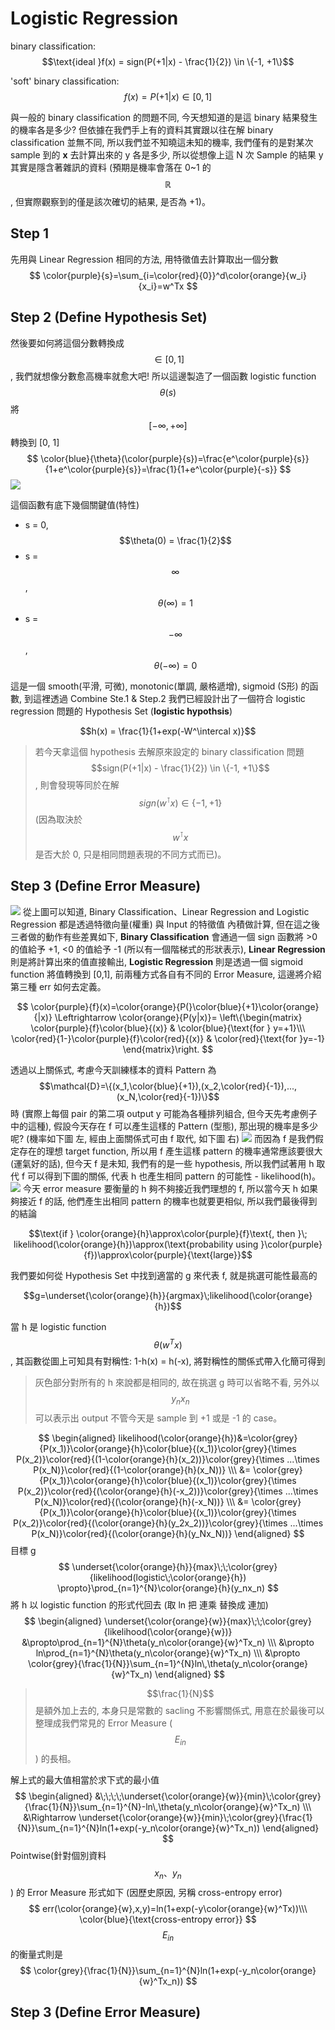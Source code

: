 # Logistic Regression

binary classification: $$\text{ideal }f(x) = sign(P(+1|x) - \frac{1}{2}) \in \{-1, +1\}$$

'soft' binary classification: $$f(x) = P(+1|x) \in [0, 1]$$

與一般的 binary classification 的問題不同, 今天想知道的是這 binary 結果發生的機率各是多少? 但依據在我們手上有的資料其實跟以往在解 binary classification 並無不同, 所以我們並不知曉這未知的機率, 我們僅有的是對某次 sample 到的 **x** 去計算出來的 y 各是多少, 所以從想像上這 N 次 Sample 的結果 y 其實是隱含著雜訊的資料 (預期是機率會落在 0~1 的 $$\mathbb{R}$$, 但實際觀察到的僅是該次確切的結果, 是否為 +1)。

## Step 1
先用與 Linear Regression 相同的方法, 用特徵值去計算取出一個分數
$$
\color{purple}{s}=\sum_{i=\color{red}{0}}^d\color{orange}{w_i}{x_i}=w^Tx
$$
## Step 2 (Define Hypothesis Set)
然後要如何將這個分數轉換成 $$\in [0, 1]$$, 我們就想像分數愈高機率就愈大吧! 所以這邊製造了一個函數 logistic function $$\theta(s)$$ 將 $$[-\infty,+\infty]$$ 轉換到 [0, 1]
$$
\color{blue}{\theta}(\color{purple}{s})=\frac{e^\color{purple}{s}}{1+e^\color{purple}{s}}=\frac{1}{1+e^\color{purple}{-s}}
$$
![](sigmoid_function.png)

這個函數有底下幾個關鍵值(特性)
* s = 0, $$\theta(0) = \frac{1}{2}$$
* s = $$\infty$$, $$\theta(\infty) = 1$$
* s = $$-\infty$$, $$\theta(-\infty) = 0$$

這是一個 smooth(平滑, 可微), monotonic(單調, 嚴格遞增), sigmoid (S形) 的函數, 到這裡透過 Combine Ste.1 & Step.2 我們已經設計出了一個符合 logistic regression 問題的 Hypothesis Set (**logistic hypothsis**)

$$h(x) = \frac{1}{1+exp(-W^\intercal x)}$$

> 若今天拿這個 hypothesis 去解原來設定的 binary classification 問題 $$sign(P(+1|x) - \frac{1}{2}) \in \{-1, +1\}$$, 則會發現等同於在解 $$sign(w^\intercal x) \in \{-1, +1\}$$ (因為取決於 $$w^\intercal x$$ 是否大於 0, 只是相同問題表現的不同方式而已)。

## Step 3 (Define Error Measure)
![](model_compare.jpg)
從上圖可以知道, Binary Classification、Linear Regression and Logistic Regression 都是透過特徵向量(權重) 與 Input 的特徵值 內積做計算, 但在這之後三者做的動作有些差異如下, **Binary Classification** 會通過一個 sign 函數將 >0 的值給予 +1, <0 的值給予 -1 (所以有一個階梯式的形狀表示), **Linear Regression** 則是將計算出來的值直接輸出, **Logistic Regression** 則是透過一個 sigmoid function 將值轉換到 [0,1], 前兩種方式各自有不同的 Error Measure, 這邊將介紹第三種 err 如何去定義。

$$
\color{purple}{f}(x)=\color{orange}{P(}\color{blue}{+1}\color{orange}{|x)} \Leftrightarrow \color{orange}{P(y|x)}=
\left\{\begin{matrix}
\color{purple}{f}\color{blue}{(x)} & \color{blue}{\text{for } y=+1}\\\
\color{red}{1-}\color{purple}{f}\color{red}{(x)} & \color{red}{\text{for }y=-1}
\end{matrix}\right.
$$

透過以上關係式, 考慮今天訓練樣本的資料 Pattern 為 $$\mathcal{D}=\{(x_1,\color{blue}{+1}),(x_2,\color{red}{-1}),...,(x_N,\color{red}{-1})\}$$ 時 (實際上每個 pair 的第二項 output y 可能為各種排列組合, 但今天先考慮例子中的這種), 假設今天存在 f 可以產生這樣的 Pattern (型態), 那出現的機率是多少呢? (機率如下圖 左, 經由上面關係式可由 f 取代, 如下圖 右)
![](probs_and_likelihood.jpg)
而因為 f 是我們假定存在的理想 target function, 所以用 f 產生這樣 pattern 的機率通常應該要很大 (運氣好的話), 但今天 f 是未知, 我們有的是一些 hypothesis, 所以我們試著用 h 取代 f 可以得到下圖的關係, 代表 h 也產生相同 pattern 的可能性 - likelihood(h)。
![](probs_and_likelihood_2.png)
今天 error measure 要衡量的 h 夠不夠接近我們理想的 f, 所以當今天 h 如果夠接近 f 的話, 他們產生出相同 pattern 的機率也就要更相似, 所以我們最後得到的結論

$$\text{if } \color{orange}{h}\approx\color{purple}{f}\text{, then }\; likelihood(\color{orange}{h})\approx(\text{probability using }\color{purple}{f})\approx\color{purple}{\text{large}}$$

我們要如何從 Hypothesis Set 中找到適當的 g 來代表 f, 就是挑選可能性最高的

$$g=\underset{\color{orange}{h}}{argmax}\;likelihood(\color{orange}{h})$$

當 h 是 logistic function $$\theta(w^Tx)$$, 其函數從圖上可知具有對稱性: 1-h(x) = h(-x), 將對稱性的關係式帶入化簡可得到
> 灰色部分對所有的 h 來說都是相同的, 故在挑選 g 時可以省略不看, 另外以 $$y_nx_n$$ 可以表示出 output 不管今天是 sample 到 +1 或是 -1 的 case。

$$
\begin{aligned}
likelihood(\color{orange}{h})&=\color{grey}{P(x_1)}\color{orange}{h}\color{blue}{(x_1)}\color{grey}{\times P(x_2)}\color{red}{(1-\color{orange}{h}(x_2))}\color{grey}{\times ...\times P(x_N)}\color{red}{(1-\color{orange}{h}(x_N))} \\\
&= \color{grey}{P(x_1)}\color{orange}{h}\color{blue}{(x_1)}\color{grey}{\times P(x_2)}\color{red}{(\color{orange}{h}(-x_2))}\color{grey}{\times ...\times P(x_N)}\color{red}{(\color{orange}{h}(-x_N))} \\\
&= \color{grey}{P(x_1)}\color{orange}{h}\color{blue}{(x_1)}\color{grey}{\times P(x_2)}\color{red}{(\color{orange}{h}(y_2x_2))}\color{grey}{\times ...\times P(x_N)}\color{red}{(\color{orange}{h}(y_Nx_N))}
\end{aligned}
$$
目標 g
$$
\underset{\color{orange}{h}}{max}\;\;\color{grey}{likelihood(logistic\;\color{orange}{h}) \propto}\prod_{n=1}^{N}\color{orange}{h}(y_nx_n)
$$將 h 以 logistic function 的形式代回去 (取 ln 把 連乘 替換成 連加)
$$
\begin{aligned}
\underset{\color{orange}{w}}{max}\;\;\color{grey}{likelihood(\color{orange}{w})} &\propto\prod_{n=1}^{N}\theta(y_n\color{orange}{w}^Tx_n) \\\
&\propto ln\prod_{n=1}^{N}\theta(y_n\color{orange}{w}^Tx_n) \\\
&\propto \color{grey}{\frac{1}{N}}\sum_{n=1}^{N}ln\,\theta(y_n\color{orange}{w}^Tx_n)
\end{aligned}
$$
> $$\frac{1}{N}$$ 是額外加上去的, 本身只是常數的 sacling 不影響關係式, 用意在於最後可以整理成我們常見的 Error Measure ($$E_{in}$$) 的長相。

解上式的最大值相當於求下式的最小值
$$
\begin{aligned}
&\;\;\;\;\underset{\color{orange}{w}}{min}\;\color{grey}{\frac{1}{N}}\sum_{n=1}^{N}-ln\,\theta(y_n\color{orange}{w}^Tx_n) \\\
&\Rightarrow \underset{\color{orange}{w}}{min}\;\color{grey}{\frac{1}{N}}\sum_{n=1}^{N}ln(1+exp(-y_n\color{orange}{w}^Tx_n))
\end{aligned}
$$
Pointwise(針對個別資料 $$x_n、y_n$$) 的 Error Measure 形式如下 (因歷史原因, 另稱 cross-entropy error)
$$
err(\color{orange}{w},x,y)=ln(1+exp(-y\color{orange}{w}^Tx))\\\
\color{blue}{\text{cross-entropy error}}
$$$$E_{in}$$ 的衡量式則是
$$
\color{grey}{\frac{1}{N}}\sum_{n=1}^{N}ln(1+exp(-y_n\color{orange}{w}^Tx_n))
$$
## Step 3 (Define Error Measure)